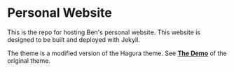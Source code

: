 # Personal Website

This is the repo for hosting Ben's personal website.
This website is designed to be built and deployed with Jekyll.

The theme is a modified version of the Hagura theme.
See [**The Demo**](http://webjeda.com/hagura) of the original theme.


